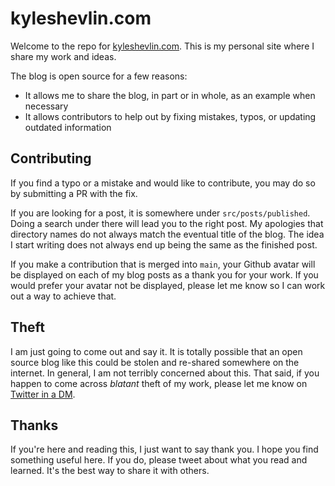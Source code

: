 # kyleshevlin.com

Welcome to the repo for [kyleshevlin.com](https://kyleshevlin.com). This is my personal site where I share my work and ideas.

The blog is open source for a few reasons:

- It allows me to share the blog, in part or in whole, as an example when necessary
- It allows contributors to help out by fixing mistakes, typos, or updating outdated information

## Contributing

If you find a typo or a mistake and would like to contribute, you may do so by submitting a PR with the fix.

If you are looking for a post, it is somewhere under `src/posts/published`. Doing a search under there will lead you to the right post. My apologies that directory names do not always match the eventual title of the blog. The idea I start writing does not always end up being the same as the finished post.

If you make a contribution that is merged into `main`, your Github avatar will be displayed on each of my blog posts as a thank you for your work. If you would prefer your avatar not be displayed, please let me know so I can work out a way to achieve that.

## Theft

I am just going to come out and say it. It is totally possible that an open source blog like this could be stolen and re-shared somewhere on the internet. In general, I am not terribly concerned about this. That said, if you happen to come across _blatant_ theft of my work, please let me know on [Twitter in a DM](https://twitter.com/kyleshevlin).

## Thanks

If you're here and reading this, I just want to say thank you. I hope you find something useful here. If you do, please tweet about what you read and learned. It's the best way to share it with others.
